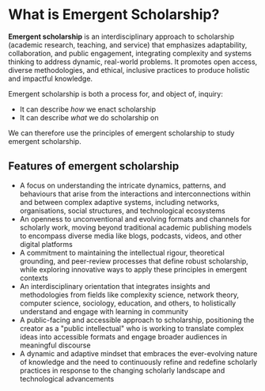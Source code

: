 # What is Emergent Scholarship?

**Emergent scholarship** is an interdisciplinary approach to scholarship (academic research, teaching, and service) that emphasizes adaptability, collaboration, and public engagement, integrating complexity and systems thinking to address dynamic, real-world problems. It promotes open access, diverse methodologies, and ethical, inclusive practices to produce holistic and impactful knowledge.

Emergent scholarship is both a process for, and object of, inquiry:

- It can describe *how* we enact scholarship
- It can describe *what* we do scholarship on

We can therefore use the principles of emergent scholarship to study emergent scholarship.

## Features of emergent scholarship

- A focus on understanding the intricate dynamics, patterns, and behaviours that arise from the interactions and interconnections within and between complex adaptive systems, including networks, organisations, social structures, and technological ecosystems
- An openness to unconventional and evolving formats and channels for scholarly work, moving beyond traditional academic publishing models to encompass diverse media like blogs, podcasts, videos, and other digital platforms
- A commitment to maintaining the intellectual rigour, theoretical grounding, and peer-review processes that define robust scholarship, while exploring innovative ways to apply these principles in emergent contexts
- An interdisciplinary orientation that integrates insights and methodologies from fields like complexity science, network theory, computer science, sociology, education, and others, to holistically understand and engage with learning in community
- A public-facing and accessible approach to scholarship, positioning the creator as a "public intellectual" who is working to translate complex ideas into accessible formats and engage broader audiences in meaningful discourse
- A dynamic and adaptive mindset that embraces the ever-evolving nature of knowledge and the need to continuously refine and redefine scholarly practices in response to the changing scholarly landscape and technological advancements

